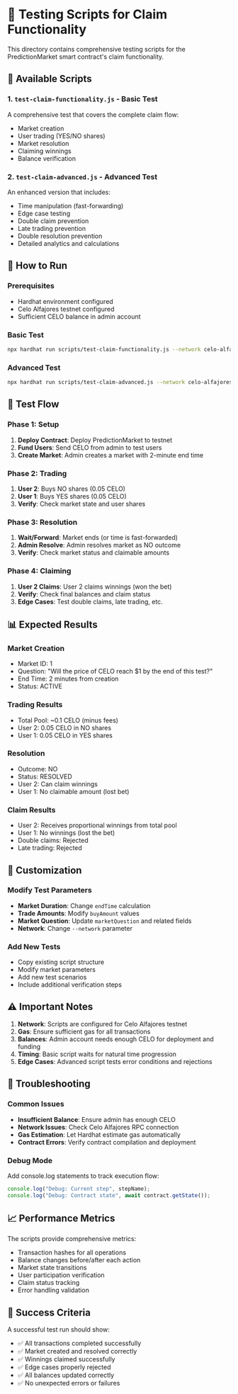 # 🧪 Testing Scripts for Claim Functionality

This directory contains comprehensive testing scripts for the PredictionMarket smart contract's claim functionality.

## 📁 Available Scripts

### 1. `test-claim-functionality.js` - Basic Test
A comprehensive test that covers the complete claim flow:
- Market creation
- User trading (YES/NO shares)
- Market resolution
- Claiming winnings
- Balance verification

### 2. `test-claim-advanced.js` - Advanced Test
An enhanced version that includes:
- Time manipulation (fast-forwarding)
- Edge case testing
- Double claim prevention
- Late trading prevention
- Double resolution prevention
- Detailed analytics and calculations

## 🚀 How to Run

### Prerequisites
- Hardhat environment configured
- Celo Alfajores testnet configured
- Sufficient CELO balance in admin account

### Basic Test
```bash
npx hardhat run scripts/test-claim-functionality.js --network celo-alfajores
```

### Advanced Test
```bash
npx hardhat run scripts/test-claim-advanced.js --network celo-alfajores
```

## 🎯 Test Flow

### Phase 1: Setup
1. **Deploy Contract**: Deploy PredictionMarket to testnet
2. **Fund Users**: Send CELO from admin to test users
3. **Create Market**: Admin creates a market with 2-minute end time

### Phase 2: Trading
1. **User 2**: Buys NO shares (0.05 CELO)
2. **User 1**: Buys YES shares (0.05 CELO)
3. **Verify**: Check market state and user shares

### Phase 3: Resolution
1. **Wait/Forward**: Market ends (or time is fast-forwarded)
2. **Admin Resolve**: Admin resolves market as NO outcome
3. **Verify**: Check market status and claimable amounts

### Phase 4: Claiming
1. **User 2 Claims**: User 2 claims winnings (won the bet)
2. **Verify**: Check final balances and claim status
3. **Edge Cases**: Test double claims, late trading, etc.

## 📊 Expected Results

### Market Creation
- Market ID: 1
- Question: "Will the price of CELO reach $1 by the end of this test?"
- End Time: 2 minutes from creation
- Status: ACTIVE

### Trading Results
- Total Pool: ~0.1 CELO (minus fees)
- User 2: 0.05 CELO in NO shares
- User 1: 0.05 CELO in YES shares

### Resolution
- Outcome: NO
- Status: RESOLVED
- User 2: Can claim winnings
- User 1: No claimable amount (lost bet)

### Claim Results
- User 2: Receives proportional winnings from total pool
- User 1: No winnings (lost the bet)
- Double claims: Rejected
- Late trading: Rejected

## 🔧 Customization

### Modify Test Parameters
- **Market Duration**: Change `endTime` calculation
- **Trade Amounts**: Modify `buyAmount` values
- **Market Question**: Update `marketQuestion` and related fields
- **Network**: Change `--network` parameter

### Add New Tests
- Copy existing script structure
- Modify market parameters
- Add new test scenarios
- Include additional verification steps

## ⚠️ Important Notes

1. **Network**: Scripts are configured for Celo Alfajores testnet
2. **Gas**: Ensure sufficient gas for all transactions
3. **Balances**: Admin account needs enough CELO for deployment and funding
4. **Timing**: Basic script waits for natural time progression
5. **Edge Cases**: Advanced script tests error conditions and rejections

## 🐛 Troubleshooting

### Common Issues
- **Insufficient Balance**: Ensure admin has enough CELO
- **Network Issues**: Check Celo Alfajores RPC connection
- **Gas Estimation**: Let Hardhat estimate gas automatically
- **Contract Errors**: Verify contract compilation and deployment

### Debug Mode
Add console.log statements to track execution flow:
```javascript
console.log("Debug: Current step", stepName);
console.log("Debug: Contract state", await contract.getState());
```

## 📈 Performance Metrics

The scripts provide comprehensive metrics:
- Transaction hashes for all operations
- Balance changes before/after each action
- Market state transitions
- User participation verification
- Claim status tracking
- Error handling validation

## 🎉 Success Criteria

A successful test run should show:
- ✅ All transactions completed successfully
- ✅ Market created and resolved correctly
- ✅ Winnings claimed successfully
- ✅ Edge cases properly rejected
- ✅ All balances updated correctly
- ✅ No unexpected errors or failures
